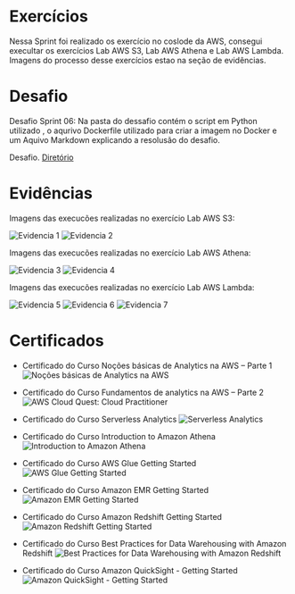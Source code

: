 # Exercícios


Nessa Sprint foi realizado os exercício no coslode da AWS, consegui execultar os exercícios Lab AWS S3, Lab AWS Athena e Lab AWS Lambda. Imagens do processo desse exercícios estao na seção de evidências.


# Desafio


Desafio Sprint 06: Na pasta do dessafio contém o script em Python utilizado , o aqurivo Dockerfile utilizado para criar a imagem no Docker e um Aquivo Markdown explicando a resolusão do desafio.


Desafio. [Diretório](/Sprint6/desafio/)


# Evidências


Imagens das execucões realizadas no exercício Lab AWS S3:

![Evidencia 1](/Sprint6/evidencias/LabS3.png)
![Evidencia 2](/Sprint6/evidencias/LabS3.2.png)

Imagens das execucões realizadas no exercício Lab AWS Athena:

![Evidencia 3](/Sprint6/evidencias/LabAthena.png)
![Evidencia 4](/Sprint6/evidencias/LabAthena2.png)

Imagens das execucões realizadas no exercício Lab AWS Lambda:

![Evidencia 5](/Sprint6/evidencias/LabLambda.png)
![Evidencia 6](/Sprint6/evidencias/LabLambda2.png)
![Evidencia 7](/Sprint6/evidencias/LabLambda3.png)


# Certificados


- Certificado do Curso Noções básicas de Analytics na AWS – Parte 1
![Noções básicas de Analytics na AWS](/Sprint6/certificados/NocoesBasicasDeAnalyticsNaAWS%20–%20Parte%201.png) 

- Certificado do Curso Fundamentos de analytics na AWS – Parte 2
![AWS Cloud Quest: Cloud Practitioner](/Sprint6/certificados/FundamentosDeAnalyticsNaAWS–Parte%202.png) 

- Certificado do Curso Serverless Analytics 
![Serverless Analytics](/Sprint6/certificados/ServerlessAnalytics.png)

- Certificado do Curso Introduction to Amazon Athena 
![Introduction to Amazon Athena ](/Sprint6/certificados/IntroductionToAmazonAthena%20.png)

- Certificado do Curso AWS Glue Getting Started
![AWS Glue Getting Started](/Sprint6/certificados/AWSGlueGettingStarted.png)

- Certificado do Curso Amazon EMR Getting Started
![Amazon EMR Getting Started](/Sprint6/certificados/AmazonEMRGettingStarted.png)

- Certificado do Curso Amazon Redshift Getting Started
![Amazon Redshift Getting Started](/Sprint6/certificados/AmazonRedshiftGettingStarted.png)

- Certificado do Curso Best Practices for Data Warehousing with Amazon Redshift
![Best Practices for Data Warehousing with Amazon Redshift](/Sprint6/certificados/BestPracticesForDataWarehousingWithAmazonRedshift.png)

- Certificado do Curso Amazon QuickSight - Getting Started
![Amazon QuickSight - Getting Started](/Sprint6/certificados/AmazonQuickSightGettingStarted.png)

